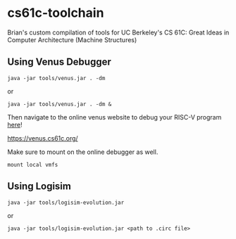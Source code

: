 # cs61c-toolchain
Brian's custom compilation of tools for UC Berkeley's CS 61C: Great Ideas in Computer Architecture (Machine Structures)

## Using Venus Debugger
```
java -jar tools/venus.jar . -dm
```
or 
```
java -jar tools/venus.jar . -dm &
```

Then navigate to the online venus website to debug your RISC-V program [here](https://venus.cs61c.org/)!

https://venus.cs61c.org/

Make sure to mount on the online debugger as well.
```
mount local vmfs
```


## Using Logisim
```
java -jar tools/logisim-evolution.jar
```
or
```
java -jar tools/logisim-evolution.jar <path to .circ file>
```